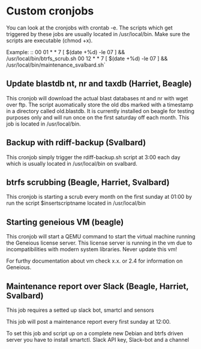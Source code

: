 Custom cronjobs
===============

You can look at the cronjobs with crontab -e. The scripts which get triggered by these jobs are usually located in /usr/local/bin. Make sure the scripts are executable (chmod +x).

Example: :: 00 01 \* \* 7 \[ $(date +%d) -le 07 \] && /usr/local/bin/btrfs\_scrub.sh 00 12 \* \* 7 \[ $(date +%d) -le 07 \] && /usr/local/bin/maintenance\_svalbard.sh\`

Update blastdb nt, nr and taxdb (Harriet, Beagle)
-------------------------------------------------

This cronjob will download the actual blast databases nt and nr with wget over ftp. The script auomatically store the old dbs marked with a timestamp in a directory called old.blastdb. It is currently installed on beagle for testing purposes only and will run once on the first saturday off each month. This job is located in /usr/local/bin.

Backup with rdiff-backup (Svalbard)
-----------------------------------

This cronjob simply trigger the rdiff-backup.sh script at 3:00 each day which is usually located in /usr/local/bin on svalbard.

btrfs scrubbing (Beagle, Harriet, Svalbard)
-------------------------------------------

This cronjob is starting a scrub every month on the first sunday at 01:00 by run the script $insertscriptname located in /usr/local/bin

Starting geneious VM (beagle)
-----------------------------

This cronjob will start a QEMU command to start the virtual machine running the Geneious license server. This license server is running in the vm due to incompatibilities with modern system libraries. Never update this vm!

For furthy documentation about vm check x.x. or 2.4 for information on Geneious.

Maintenance report over Slack (Beagle, Harriet, Svalbard)
---------------------------------------------------------

This job requires a setted up slack bot, smartcl and sensors

This job will post a maintenance report every first sunday at 12:00.

To set this job and script up on a complete new Debian and btrfs driven server you have to install smartctl. Slack API key, Slack-bot and a channel